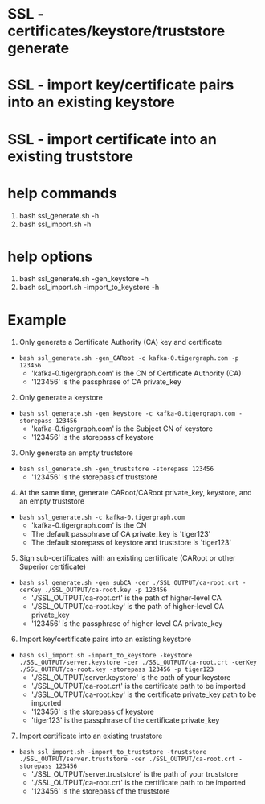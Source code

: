 # SSL - certificates/keystore/truststore generate
# SSL - import key/certificate pairs into an existing keystore
# SSL - import certificate into an existing truststore

# help commands
1. bash ssl_generate.sh -h
2. bash ssl_import.sh -h

# help options
1. bash ssl_generate.sh -gen_keystore -h
2. bash ssl_import.sh -import_to_keystore -h

# Example
1. Only generate a Certificate Authority (CA) key and certificate
  - `bash ssl_generate.sh -gen_CARoot -c kafka-0.tigergraph.com -p 123456`
    - 'kafka-0.tigergraph.com' is the CN of Certificate Authority (CA)
    - '123456' is the passphrase of CA private_key
    

2. Only generate a keystore
  - `bash ssl_generate.sh -gen_keystore -c kafka-0.tigergraph.com -storepass 123456`
    - 'kafka-0.tigergraph.com' is the Subject CN of keystore
    - '123456' is the storepass of keystore


3. Only generate an empty truststore
  - `bash ssl_generate.sh -gen_truststore -storepass 123456`
    - '123456' is the storepass of truststore
    

4. At the same time, generate CARoot/CARoot private_key, keystore, and an empty truststore
  - `bash ssl_generate.sh -c kafka-0.tigergraph.com`
    - 'kafka-0.tigergraph.com' is the CN
    - The default passphrase of CA private_key is 'tiger123'
    - The default storepass of keystore and truststore is 'tiger123'

    
5. Sign sub-certificates with an existing certificate (CARoot or other Superior certificate)
  - `bash ssl_generate.sh -gen_subCA -cer ./SSL_OUTPUT/ca-root.crt -cerKey ./SSL_OUTPUT/ca-root.key -p 123456`
    - './SSL_OUTPUT/ca-root.crt' is the path of higher-level CA
    - './SSL_OUTPUT/ca-root.key' is the path of higher-level CA private_key
    - '123456' is the passphrase of higher-level CA private_key
    
    
6. Import key/certificate pairs into an existing keystore
  - `bash ssl_import.sh -import_to_keystore -keystore ./SSL_OUTPUT/server.keystore -cer ./SSL_OUTPUT/ca-root.crt -cerKey ./SSL_OUTPUT/ca-root.key -storepass 123456 -p tiger123`
    - './SSL_OUTPUT/server.keystore' is the path of your keystore
    - './SSL_OUTPUT/ca-root.crt' is the certificate path to be imported
    - './SSL_OUTPUT/ca-root.key' is the certificate private_key path to be imported
    - '123456' is the storepass of keystore
    - 'tiger123' is the passphrase of the certificate private_key
    
  
7. Import certificate into an existing truststore
  - `bash ssl_import.sh -import_to_truststore -truststore ./SSL_OUTPUT/server.truststore -cer ./SSL_OUTPUT/ca-root.crt -storepass 123456`
    - './SSL_OUTPUT/server.truststore' is the path of your truststore
    - './SSL_OUTPUT/ca-root.crt' is the certificate path to be imported
    - '123456' is the storepass of the truststore